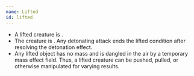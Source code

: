 ```yaml
---
name: Lifted
id: lifted
---
```

* A lifted creature is <condition id="restrained"/>.
* The creature is <condition id="primed" sub="force"/>. Any detonating attack ends the lifted condition after resolving the
detonation effect.
* Any lifted object has no mass and is dangled in the air by a temporary mass effect field. Thus, a lifted creature can be
pushed, pulled, or otherwise manipulated for varying results.
